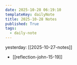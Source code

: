 ```yaml
---
date: 2025-10-28 06:19:10
templateKey: dailyNote
title: 2025-10-28 Notes
published: True
tags:
  - daily-note
---
```


yesterday: [[2025-10-27-notes]]

- [[reflection-john-15-19]]
